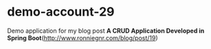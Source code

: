 # demo-account-29
Demo application for my blog post **A CRUD Application Developed in Spring Boot**(http://www.ronniegnr.com/blog/post/19)
